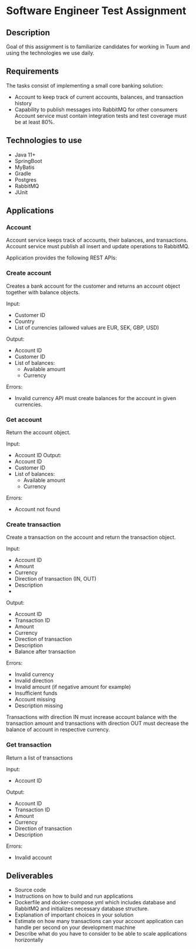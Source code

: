 # Software Engineer Test Assignment

## Description

Goal of this assignment is to familiarize candidates for working in Tuum and
using the technologies we use daily.

## Requirements
The tasks consist of implementing a small core banking solution:
* Account to keep track of current accounts, balances, and transaction
history
* Capability to publish messages into RabbitMQ for other consumers
Account service must contain integration tests and test coverage must be at
least 80%.

## Technologies to use
* Java 11+
* SpringBoot
* MyBatis
* Gradle
* Postgres
* RabbitMQ
* JUnit

## Applications
### Account
Account service keeps track of accounts, their balances, and transactions.
Account service must publish all insert and update operations to RabbitMQ.

Application provides the following REST APIs:
### Create account
Creates a bank account for the customer and returns an account object
together with balance objects.

Input:
* Customer ID
* Country
* List of currencies (allowed values are EUR, SEK, GBP, USD)

Output:
* Account ID
* Customer ID
* List of balances:
  * Available amount
  *  Currency

Errors:
* Invalid currency
API must create balances for the account in given currencies.

### Get account
Return the account object.

Input:
* Account ID
Output:
* Account ID
* Customer ID
* List of balances:
  * Available amount
  * Currency


Errors:
* Account not found

### Create transaction
Create a transaction on the account and return the transaction object.

Input:
* Account ID
* Amount
* Currency
* Direction of transaction (IN, OUT)
* Description
* 
Output:
* Account ID
* Transaction ID
* Amount
* Currency
* Direction of transaction
* Description
* Balance after transaction

Errors:
* Invalid currency
* Invalid direction
* Invalid amount (if negative amount for example)
* Insufficient funds
* Account missing
* Description missing

Transactions with direction IN must increase account balance with the
transaction amount and transactions with direction OUT must decrease the
balance of account in respective currency.

### Get transaction
Return a list of transactions

Input:
* Account ID

Output:
* Account ID
* Transaction ID
* Amount
* Currency
* Direction of transaction
* Description

Errors:
* Invalid account

## Deliverables
* Source code
* Instructions on how to build and run applications
* Dockerfile and docker-compose.yml which includes database and
RabbitMQ and initializes necessary database structure.
* Explanation of important choices in your solution
* Estimate on how many transactions can your account application can
handle per second on your development machine
* Describe what do you have to consider to be able to scale applications
horizontally